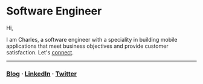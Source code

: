 # Software Engineer

Hi,

I am Charles, a software engineer with a speciality in building mobile applications that meet business objectives and provide customer satisfaction. Let's [connect](https://www.linkedin.com/in/charlesmuchene).

---
### [Blog](https://www.charlesmuchene.com) · [LinkedIn](https://www.linkedin.com/in/charlesmuchene/) · [Twitter](https://twitter.com/charlesmuchene)
